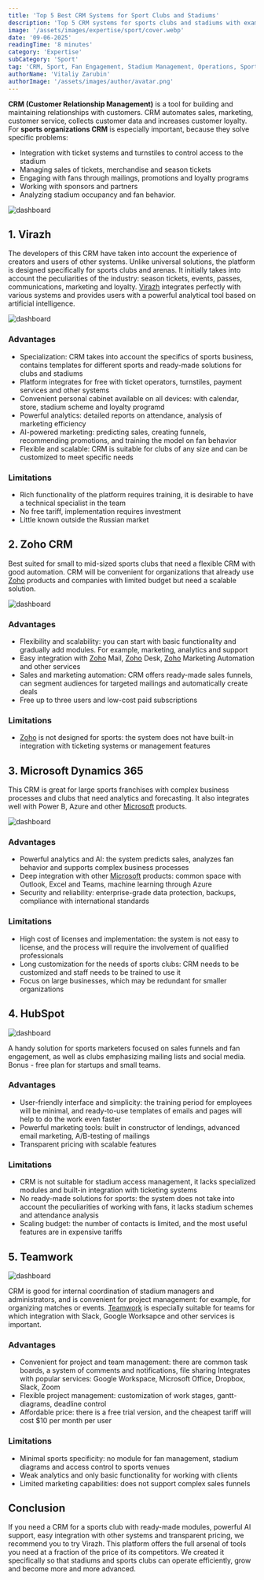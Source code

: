 ```yaml
---
title: 'Top 5 Best CRM Systems for Sport Clubs and Stadiums'
description: 'Top 5 CRM systems for sports clubs and stadiums with examination of key features, integrations, pricing, and specialized tools that help organizations effectively manage fan relationships, ticket sales, sponsorships, and venue operations.RetryClaude can make mistakes. Please double-check responses.'
image: '/assets/images/expertise/sport/cover.webp'
date: '09-06-2025'
readingTime: '8 minutes'
category: 'Expertise'
subCategory: 'Sport'
tag: 'CRM, Sport, Fan Engagement, Stadium Management, Operations, Sport Business, Marketing Automation, Venue Management'
authorName: 'Vitaliy Zarubin'
authorImage: '/assets/images/author/avatar.png'
---
```


**CRM (Customer Relationship Management)** is a tool for building and maintaining relationships with customers. CRM automates sales, marketing, customer service, collects customer data and increases customer loyalty.
For **sports organizations CRM** is especially important, because they solve specific problems:

- Integration with ticket systems and turnstiles to control access to the stadium
- Managing sales of tickets, merchandise and season tickets
- Engaging with fans through mailings, promotions and loyalty programs
- Working with sponsors and partners
- Analyzing stadium occupancy and fan behavior.

![dashboard](/assets/images/expertise/sport/cover.webp)

## 1. Virazh

The developers of this CRM have taken into account the experience of creators and users of other systems. Unlike universal solutions, the platform is designed specifically for sports clubs and arenas. It initially takes into account the peculiarities of the industry: season tickets, events, passes, communications, marketing and loyalty. [Virazh](https://digitalburo.tech/virazh) integrates perfectly with various systems and provides users with a powerful analytical tool based on artificial intelligence.

![dashboard](/assets/images/expertise/sport/crm-virazh.webp)

### Advantages

- Specialization: CRM takes into account the specifics of sports business, contains templates for different sports and ready-made solutions for clubs and stadiums
- Platform integrates for free with ticket operators, turnstiles, payment services and other systems
- Convenient personal cabinet available on all devices: with calendar, store, stadium scheme and loyalty programd
- Powerful analytics: detailed reports on attendance, analysis of marketing efficiency
- AI-powered marketing: predicting sales, creating funnels, recommending promotions, and training the model on fan behavior
- Flexible and scalable: CRM is suitable for clubs of any size and can be customized to meet specific needs

### Limitations

- Rich functionality of the platform requires training, it is desirable to have a technical specialist in the team
- No free tariff, implementation requires investment
- Little known outside the Russian market

## 2. Zoho CRM

Best suited for small to mid-sized sports clubs that need a flexible CRM with good automation. CRM will be convenient for organizations that already use [Zoho](https://www.zoho.com/crm/analytics.html) products and companies with limited budget but need a scalable solution.

![dashboard](/assets/images/expertise/sport/crm-zoho.webp)

### Advantages

- Flexibility and scalability: you can start with basic functionality and gradually add modules. For example, marketing, analytics and support
- Easy integration with [Zoho](https://www.zoho.com/crm/analytics.html) Mail, [Zoho](https://www.zoho.com/crm/analytics.html) Desk, [Zoho](https://www.zoho.com/crm/analytics.html) Marketing Automation and other services
- Sales and marketing automation: CRM offers ready-made sales funnels, can segment audiences for targeted mailings and automatically create deals
- Free up to three users and low-cost paid subscriptions

### Limitations

- [Zoho](https://www.zoho.com/crm/analytics.html) is not designed for sports: the system does not have built-in integration with ticketing systems or management features

## 3. Microsoft Dynamics 365

This CRM is great for large sports franchises with complex business processes and clubs that need analytics and forecasting. It also integrates well with Power B, Azure and other [Microsoft](https://www.microsoft.com/en-us/dynamics-365/resources/what-is-crm) products.

![dashboard](/assets/images/expertise/sport/crm-microsoft-dynamics.webp)

### Advantages

- Powerful analytics and AI: the system predicts sales, analyzes fan behavior and supports complex business processes
- Deep integration with other [Microsoft](https://www.microsoft.com/en-us/dynamics-365/resources/what-is-crm) products: common space with Outlook, Excel and Teams, machine learning through Azure
- Security and reliability: enterprise-grade data protection, backups, compliance with international standards

### Limitations

- High cost of licenses and implementation: the system is not easy to license, and the process will require the involvement of qualified professionals
- Long customization for the needs of sports clubs: CRM needs to be customized and staff needs to be trained to use it
- Focus on large businesses, which may be redundant for smaller organizations

## 4. HubSpot

![dashboard](/assets/images/expertise/sport/crm-hubspot.webp)

A handy solution for sports marketers focused on sales funnels and fan engagement, as well as clubs emphasizing mailing lists and social media. Bonus - free plan for startups and small teams.

### Advantages

- User-friendly interface and simplicity: the training period for employees will be minimal, and ready-to-use templates of emails and pages will help to do the work even faster
- Powerful marketing tools: built in constructor of lendings, advanced email marketing, A/B-testing of mailings
- Transparent pricing with scalable features

### Limitations

- CRM is not suitable for stadium access management, it lacks specialized modules and built-in integration with ticketing systems
- No ready-made solutions for sports: the system does not take into account the peculiarities of working with fans, it lacks stadium schemes and attendance analysis
- Scaling budget: the number of contacts is limited, and the most useful features are in expensive tariffs

## 5. Teamwork

![dashboard](/assets/images/expertise/sport/crm-teamwork.webp)

CRM is good for internal coordination of stadium managers and administrators, and is convenient for project management: for example, for organizing matches or events. [Teamwork](https://www.teamwork.com/?transactionId=4834371f-71de-4f08-8f9e-4e3525b62823) is especially suitable for teams for which integration with Slack, Google Worksapce and other services is important.

### Advantages

- Convenient for project and team management: there are common task boards, a system of comments and notifications, file sharing Integrates with popular services: Google Workspace, Microsoft Office, Dropbox, Slack, Zoom
- Flexible project management: customization of work stages, gantt-diagrams, deadline control
- Affordable price: there is a free trial version, and the cheapest tariff will cost $10 per month per user

### Limitations

- Minimal sports specificity: no module for fan management, stadium diagrams and access control to sports venues
- Weak analytics and only basic functionality for working with clients
- Limited marketing capabilities: does not support complex sales funnels

## Conclusion

If you need a CRM for a sports club with ready-made modules, powerful AI support, easy integration with other systems and transparent pricing, we recommend you to try Virazh. This platform offers the full arsenal of tools you need at a fraction of the price of its competitors. We created it specifically so that stadiums and sports clubs can operate efficiently, grow and become more and more advanced.
